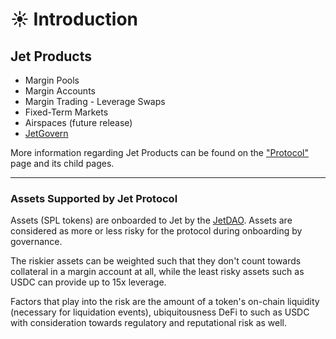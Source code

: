 # ☀ Introduction

## **Jet Products**

* Margin Pools&#x20;
* Margin Accounts
* Margin Trading - Leverage Swaps
* Fixed-Term Markets
* Airspaces (future release)
* [JetGovern](https://govern.jetassociation.org/)

More information regarding Jet Products can be found on the ["Protocol"](../protocol/)[ ](broken-reference)page and its child pages.&#x20;

****

### **Assets Supported by Jet Protocol**

Assets (SPL tokens) are onboarded to Jet by the [JetDAO](https://jetdao.fi/). Assets are considered as more or less risky for the protocol during onboarding by governance.&#x20;

The riskier assets can be weighted such that they don't count towards collateral in a margin account at all, while the least risky assets such as USDC can provide up to 15x leverage.&#x20;

Factors that play into the risk are the amount of a token's on-chain liquidity (necessary for liquidation events), ubiquitousness DeFi to such as USDC with consideration towards regulatory and reputational risk as well.&#x20;
